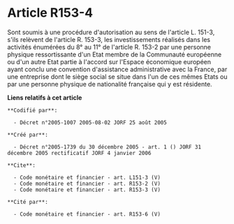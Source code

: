 # Article R153-4

Sont soumis à une procédure d'autorisation au sens de l'article L. 151-3, s'ils relèvent de l'article R. 153-3, les
investissements réalisés dans les activités énumérées du 8° au 11° de l'article R. 153-2 par une personne physique
ressortissante d'un Etat membre de la Communauté européenne ou d'un autre Etat partie à l'accord sur l'Espace économique
européen ayant conclu une convention d'assistance administrative avec la France, par une entreprise dont le siège social se
situe dans l'un de ces mêmes Etats ou par une personne physique de nationalité française qui y est résidente.

**Liens relatifs à cet article**

	**Codifié par**:

	  - Décret n°2005-1007 2005-08-02 JORF 25 août 2005

	**Créé par**:

	  - Décret n°2005-1739 du 30 décembre 2005 - art. 1 () JORF 31 décembre 2005 rectificatif JORF 4 janvier 2006

	**Cite**:

	  - Code monétaire et financier - art. L151-3 (V)
	  - Code monétaire et financier - art. R153-2 (V)
	  - Code monétaire et financier - art. R153-3 (V)

	**Cité par**:

	  - Code monétaire et financier - art. R153-6 (V)
